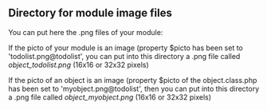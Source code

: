 
Directory for module image files
--------------------------------

You can put here the .png files of your module:


If the picto of your module is an image (property $picto has been set to 'todolist.png@todolist', you can put into this
directory a .png file called *object_todolist.png* (16x16 or 32x32 pixels)


If the picto of an object is an image (property $picto of the object.class.php has been set to 'myobject.png@todolist', then you can put into this
directory a .png file called *object_myobject.png* (16x16 or 32x32 pixels)

